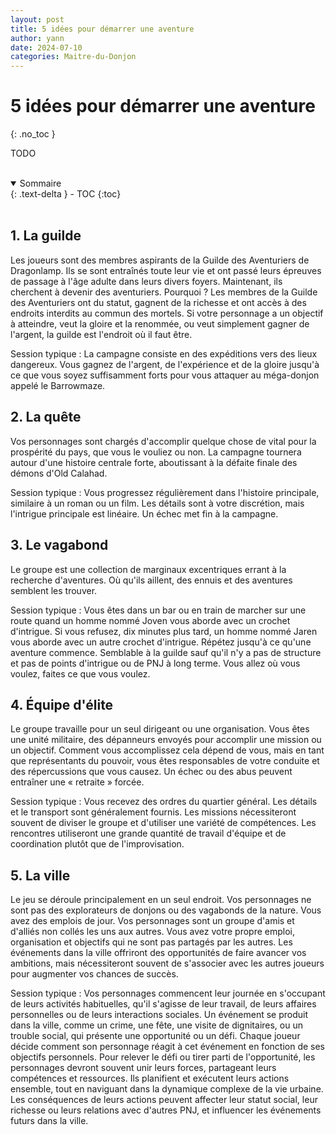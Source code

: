 ```yaml
---
layout: post
title: 5 idées pour démarrer une aventure
author: yann
date: 2024-07-10
categories: Maitre-du-Donjon
---
```


# 5 idées pour démarrer une aventure
{: .no_toc }

TODO

<br />

<details open markdown="block">
  <summary>
    Sommaire
  </summary>
  {: .text-delta }
- TOC
{:toc}
</details>

<br />

## 1. La guilde

Les joueurs sont des membres aspirants de la Guilde des Aventuriers de Dragonlamp. Ils se sont entraînés toute leur vie et ont passé leurs épreuves de passage à l'âge adulte dans leurs divers foyers. Maintenant, ils cherchent à devenir des aventuriers. Pourquoi ? Les membres de la Guilde des Aventuriers ont du statut, gagnent de la richesse et ont accès à des endroits interdits au commun des mortels. Si votre personnage a un objectif à atteindre, veut la gloire et la renommée, ou veut simplement gagner de l'argent, la guilde est l'endroit où il faut être.

Session typique : La campagne consiste en des expéditions vers des lieux dangereux. Vous gagnez de l'argent, de l'expérience et de la gloire jusqu'à ce que vous soyez suffisamment forts pour vous attaquer au méga-donjon appelé le Barrowmaze.

## 2. La quête

Vos personnages sont chargés d'accomplir quelque chose de vital pour la prospérité du pays, que vous le vouliez ou non. La campagne tournera autour d'une histoire centrale forte, aboutissant à la défaite finale des démons d'Old Calahad.

Session typique : Vous progressez régulièrement dans l'histoire principale, similaire à un roman ou un film. Les détails sont à votre discrétion, mais l'intrigue principale est linéaire. Un échec met fin à la campagne.

## 3. Le vagabond

Le groupe est une collection de marginaux excentriques errant à la recherche d'aventures. Où qu'ils aillent, des ennuis et des aventures semblent les trouver.

Session typique : Vous êtes dans un bar ou en train de marcher sur une route quand un homme nommé Joven vous aborde avec un crochet d'intrigue. Si vous refusez, dix minutes plus tard, un homme nommé Jaren vous aborde avec un autre crochet d'intrigue. Répétez jusqu'à ce qu'une aventure commence. Semblable à la guilde sauf qu'il n'y a pas de structure et pas de points d'intrigue ou de PNJ à long terme. Vous allez où vous voulez, faites ce que vous voulez.

## 4. Équipe d'élite

Le groupe travaille pour un seul dirigeant ou une organisation. Vous êtes une unité militaire, des dépanneurs envoyés pour accomplir une mission ou un objectif. Comment vous accomplissez cela dépend de vous, mais en tant que représentants du pouvoir, vous êtes responsables de votre conduite et des répercussions que vous causez. Un échec ou des abus peuvent entraîner une « retraite » forcée.

Session typique : Vous recevez des ordres du quartier général. Les détails et le transport sont généralement fournis. Les missions nécessiteront souvent de diviser le groupe et d'utiliser une variété de compétences. Les rencontres utiliseront une grande quantité de travail d'équipe et de coordination plutôt que de l'improvisation.


## 5. La ville

Le jeu se déroule principalement en un seul endroit. Vos personnages ne sont pas des explorateurs de donjons ou des vagabonds de la nature. Vous avez des emplois de jour. Vos personnages sont un groupe d'amis et d'alliés non collés les uns aux autres. Vous avez votre propre emploi, organisation et objectifs qui ne sont pas partagés par les autres. Les événements dans la ville offriront des opportunités de faire avancer vos ambitions, mais nécessiteront souvent de s'associer avec les autres joueurs pour augmenter vos chances de succès.

Session typique : Vos personnages commencent leur journée en s'occupant de leurs activités habituelles, qu'il s'agisse de leur travail, de leurs affaires personnelles ou de leurs interactions sociales. Un événement se produit dans la ville, comme un crime, une fête, une visite de dignitaires, ou un trouble social, qui présente une opportunité ou un défi. Chaque joueur décide comment son personnage réagit à cet événement en fonction de ses objectifs personnels. Pour relever le défi ou tirer parti de l'opportunité, les personnages devront souvent unir leurs forces, partageant leurs compétences et ressources. Ils planifient et exécutent leurs actions ensemble, tout en naviguant dans la dynamique complexe de la vie urbaine. Les conséquences de leurs actions peuvent affecter leur statut social, leur richesse ou leurs relations avec d'autres PNJ, et influencer les événements futurs dans la ville.
